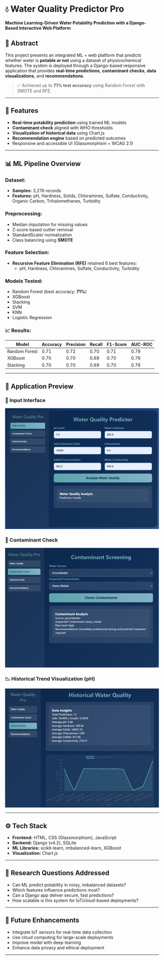 # 💧 Water Quality Predictor Pro

**Machine Learning-Driven Water Potability Prediction with a Django-Based Interactive Web Platform**



## 🧠 Abstract

This project presents an integrated ML + web platform that predicts whether water is **potable or not** using a dataset of physicochemical features. The system is deployed through a Django-based responsive application that provides **real-time predictions**, **contaminant checks**, **data visualizations**, and **recommendations**.

> ✅ Achieved up to **71% test accuracy** using Random Forest with SMOTE and RFE.

---

## 🚀 Features

- **Real-time potability prediction** using trained ML models
- **Contaminant check** aligned with WHO thresholds
- **Visualization of historical data** using Chart.js
- **Recommendation engine** based on predicted outcomes
- Responsive and accessible UI (Glassmorphism + WCAG 2.1)

---

## 📊 ML Pipeline Overview

### Dataset:
- **Samples:** 3,276 records
- **Features:** pH, Hardness, Solids, Chloramines, Sulfate, Conductivity, Organic Carbon, Trihalomethanes, Turbidity

### Preprocessing:
- Median imputation for missing values
- Z-score based outlier removal
- StandardScaler normalization
- Class balancing using **SMOTE**

### Feature Selection:
- **Recursive Feature Elimination (RFE)** retained 6 best features:
  - pH, Hardness, Chloramines, Sulfate, Conductivity, Turbidity

### Models Tested:
- Random Forest (best accuracy: **71%**)
- XGBoost
- Stacking
- SVM
- KNN
- Logistic Regression

### 📈 Results:

| Model            | Accuracy | Precision | Recall | F1-Score | AUC-ROC |
|------------------|----------|-----------|--------|----------|---------|
| Random Forest    | 0.71     | 0.72      | 0.70   | 0.71     | 0.78    |
| XGBoost          | 0.70     | 0.70      | 0.69   | 0.70     | 0.76    |
| Stacking         | 0.70     | 0.70      | 0.69   | 0.70     | 0.76    |

---

## 🧪 Application Preview

### 🔘 Input Interface
![Input Form](images/input_interface.png)

### 🚨 Contaminant Check
![Contaminant Alerts](images/contaminant.png)

### 📉 Historical Trend Visualization (pH)
![Chart.js Trend](images/historical_data_insights.png)

---

## ⚙️ Tech Stack

- **Frontend:** HTML, CSS (Glassmorphism), JavaScript
- **Backend:** Django (v4.2), SQLite
- **ML Libraries:** scikit-learn, imbalanced-learn, XGBoost
- **Visualization:** Chart.js

---

## 📌 Research Questions Addressed

- Can ML predict potability in noisy, imbalanced datasets?
- Which features influence predictions most?
- Can a Django app deliver secure, fast predictions?
- How scalable is this system for IoT/cloud-based deployments?

---

## 🔮 Future Enhancements

- Integrate IoT sensors for real-time data collection
- Use cloud computing for large-scale deployments
- Improve model with deep learning
- Enhance data privacy and ethical deployment

---




